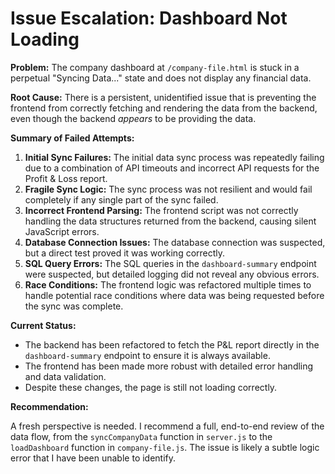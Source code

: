 # Issue Escalation: Dashboard Not Loading

**Problem:** The company dashboard at `/company-file.html` is stuck in a perpetual "Syncing Data..." state and does not display any financial data.

**Root Cause:** There is a persistent, unidentified issue that is preventing the frontend from correctly fetching and rendering the data from the backend, even though the backend *appears* to be providing the data.

**Summary of Failed Attempts:**

1.  **Initial Sync Failures:** The initial data sync process was repeatedly failing due to a combination of API timeouts and incorrect API requests for the Profit & Loss report.
2.  **Fragile Sync Logic:** The sync process was not resilient and would fail completely if any single part of the sync failed.
3.  **Incorrect Frontend Parsing:** The frontend script was not correctly handling the data structures returned from the backend, causing silent JavaScript errors.
4.  **Database Connection Issues:** The database connection was suspected, but a direct test proved it was working correctly.
5.  **SQL Query Errors:** The SQL queries in the `dashboard-summary` endpoint were suspected, but detailed logging did not reveal any obvious errors.
6.  **Race Conditions:** The frontend logic was refactored multiple times to handle potential race conditions where data was being requested before the sync was complete.

**Current Status:**

*   The backend has been refactored to fetch the P&L report directly in the `dashboard-summary` endpoint to ensure it is always available.
*   The frontend has been made more robust with detailed error handling and data validation.
*   Despite these changes, the page is still not loading correctly.

**Recommendation:**

A fresh perspective is needed. I recommend a full, end-to-end review of the data flow, from the `syncCompanyData` function in `server.js` to the `loadDashboard` function in `company-file.js`. The issue is likely a subtle logic error that I have been unable to identify.
